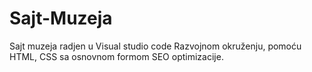# Sajt-Muzeja
Sajt muzeja radjen u Visual studio code Razvojnom okruženju, pomoću HTML, CSS sa osnovnom formom SEO optimizacije.
